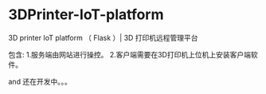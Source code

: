 # 3DPrinter-IoT-platform
3D printer IoT platform （ Flask ）| 3D 打印机远程管理平台

包含:
  1.服务端由网站进行操控。
  2.客户端需要在3D打印机上位机上安装客户端软件。
  
and 还在开发中。。。 

